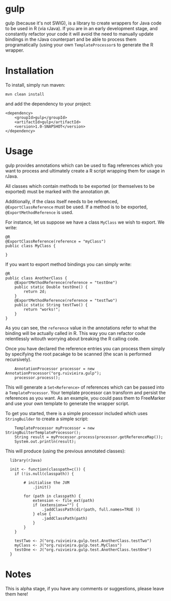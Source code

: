 gulp
====

gulp (because it's not SWIG), is a library to create wrappers for Java code to be used in R (via rJava).
If you are in an early development stage, and constantly refactor your code it will avoid the need to manually update bindings in the rJava counterpart and be able to process them programatically (using your own `TemplateProcessor`s to generate the R wrapper.

Installation
============

To install, simply run maven:

    mvn clean install
    
and add the dependency to your project:

    <dependency>
        <groupId>gulp</groupId>
        <artifactId>gulp</artifactId>
        <version>1.0-SNAPSHOT</version>
    </dependency>

Usage
=====

gulp provides annotations which can be used to flag references which you want to process and ultimately create a R script wrapping them for usage in rJava.

All classes which contain methods to be exported (or themselves to be exported) must be marked with the annotation `@R`.

Additionally, if the class itself needs to be referenced, `@ExportClassReference` must be used.
If a method is to be exported, `@ExportMethodReference` is used.

For instance, let us suppose we have a class `MyClass` we wish to export. We write:

    @R
    @ExportClassReference(reference = "myClass")
    public class MyClass {
    
    }
    
If you want to export method bindings you can simply write:

    @R
    public class AnotherClass {
        @ExportMethodReference(reference = "testOne")
        public static Double testOne() {
            return 2d;
        }
        @ExportMethodReference(reference = "testTwo")
        public static String testTwo() {
            return "works!";
        }
    }
    
As you can see, the `reference` value in the annotations refer to what the binding will be actually called in R.
This way you can refactor code relentlessly witouth worrying about breaking the R calling code.

Once you have declared the reference entries you can process them simply by specifying the root pacakge to be scanned (the scan is performed recursively).

        AnnotationProcessor processor = new AnnotationProcessor("org.ruivieira.gulp");
        processor.process();
        
This will generate a `Set<Reference>` of references which can be passed into a `TemplateProcessor`.
Your template processor can transform and persist the references as you want.
As an example, you could pass them to FreeMarker and use your own template to generate the wrapper script.

To get you started, there is a simple processor included which uses `StringBuilder` to create a simple script:

        TemplateProcessor myProcessor = new StringBuilterTemplateProcessor();
        String result = myProcessor.process(processor.getReferenceMap());
        System.out.println(result);

This will produce (using the previous annotated classes):

      library(rJava)
      
      init <- function(classpath=c()) {
      	if (!is.null(classpath)) {
      
      		# initialise the JVM
      			.jinit()
      
      		for (path in classpath) {
      			extension <- file_ext(path)
      			if (extension=="") {
      				.jaddClassPath(dir(path, full.names=TRUE ))
      			} else {
      				.jaddClassPath(path)
      			}
      		}
      	}
      
      	testTwo <- J("org.ruivieira.gulp.test.AnotherClass.testTwo")
      	myClass <- J("org.ruivieira.gulp.test.MyClass")
      	testOne <- J("org.ruivieira.gulp.test.AnotherClass.testOne")
      }

Notes
=====

This is alpha stage, if you have any comments or suggestions, please leave them here!
